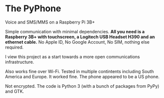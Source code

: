 # The PyPhone
Voice and SMS/MMS on a Raspberry Pi 3B+

Simple communication with minimal dependencies.  **All you need is a Raspberry 3B+ with touchscreen, a Logitech USB Headset H390 and an ethernet cable.**  No Apple ID, No Google Account, No SIM, nothing else required.

I view this project as a start towards a more open communications infrastructure. 

Also works fine over Wi-Fi.  Tested in multiple contintents including South America and Europe.  It worked fine. The phone appeared to be a US phone.

Not encrypted.
The code is Python 3 (with a bunch of packages from PyPy) and GTK.  
